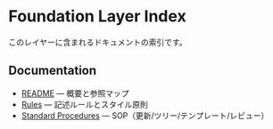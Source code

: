 # Foundation Layer Index

このレイヤーに含まれるドキュメントの索引です。

## Documentation
- [README](documentation/README.md) — 概要と参照マップ
- [Rules](documentation/rules.md) — 記述ルールとスタイル原則
- [Standard Procedures](documentation/standard-procedures.md) — SOP（更新/ツリー/テンプレート/レビュー）

